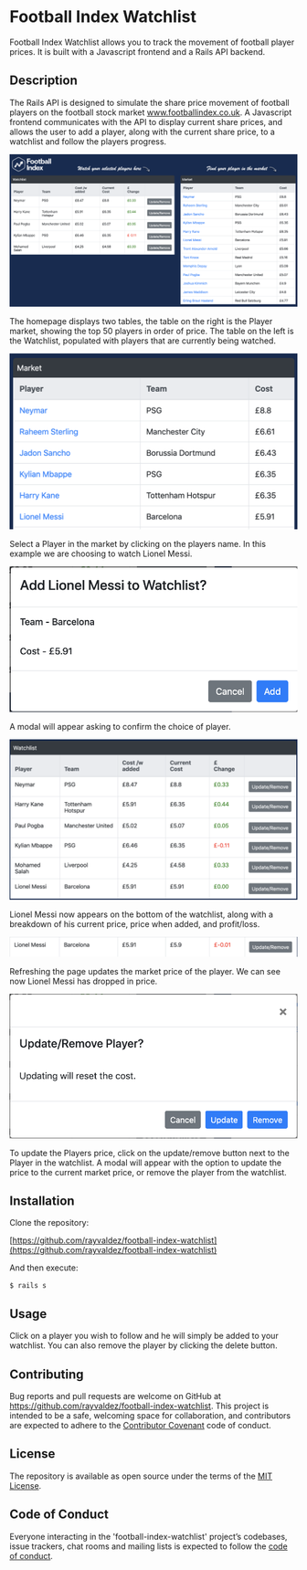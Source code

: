 # Football Index Watchlist

Football Index Watchlist allows you to track the movement of football player prices. It is built with a Javascript frontend and a Rails API backend.

## Description

The Rails API is designed to simulate the share price movement of football players on the football stock market www.footballindex.co.uk. A Javascript frontend communicates with the API to display current share prices, and allows the user to add a player, along with the current share price, to a watchlist and follow the players progress.

![Homepage](fi-watchlist-frontend/styles/images/example1.png)

The homepage displays two tables, the table on the right is the Player market, showing the top 50 players in order of price.  The table on the left is the Watchlist, populated with players that are currently being watched.

![Selection](fi-watchlist-frontend/styles/images/example2.png)

Select a Player in the market by clicking on the players name. In this example we are choosing to watch Lionel Messi.

![Confirmation](fi-watchlist-frontend/styles/images/example3.png)

A modal will appear asking to confirm the choice of player.

![Watchlist](fi-watchlist-frontend/styles/images/example4.png)

Lionel Messi now appears on the bottom of the watchlist, along with a breakdown of his current price, price when added, and profit/loss.

![Price Movement](fi-watchlist-frontend/styles/images/example5.png)

Refreshing the page updates the market price of the player. We can see now Lionel Messi has dropped in price.

![Update/Remove](fi-watchlist-frontend/styles/images/example6.png)

To update the Players price, click on the update/remove button next to the Player in the watchlist. A modal will appear with the option to update the price to the current market price, or remove the player from the watchlist.


## Installation

Clone the repository:

[https://github.com/rayvaldez/football-index-watchlist](https://github.com/rayvaldez/football-index-watchlist)

And then execute:

    $ rails s


## Usage

Click on a player you wish to follow and he will simply be added to your watchlist. You can also remove the player by clicking the delete button.


## Contributing

Bug reports and pull requests are welcome on GitHub at https://github.com/rayvaldez/football-index-watchlist. This project is intended to be a safe, welcoming space for collaboration, and contributors are expected to adhere to the [Contributor Covenant](http://contributor-covenant.org) code of conduct.

## License

The repository is available as open source under the terms of the [MIT License](https://opensource.org/licenses/MIT).

## Code of Conduct

Everyone interacting in the 'football-index-watchlist' project’s codebases, issue trackers, chat rooms and mailing lists is expected to follow the [code of conduct](https://github.com/rayvaldez/football-index-watchlist/CODE_OF_CONDUCT.md).
